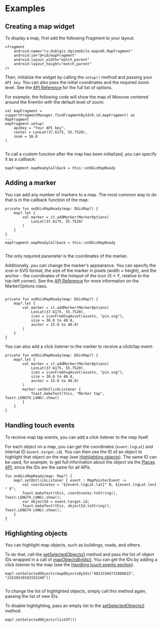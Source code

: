# Examples

## Creating a map widget

To display a map, first add the following Fragment to your layout:

```
<fragment
    android:name="ru.dublgis.dgismobile.mapsdk.MapFragment"
    android:id="@+id/mapFragment"
    android:layout_width="match_parent"
    android:layout_height="match_parent"
/>
```

Then, initialize the widget by calling the `setup()` method and passing your `API key`. You can also pass the initial coordinates and the required zoom level. See the [API Reference](/en/android/webgl/maps/reference/MapFragment) for the full list of options.

For example, the following code will show the map of Moscow centered around the Kremlin with the default level of zoom:

```
val mapFragment = supportFragmentManager.findFragmentById(R.id.mapFragment) as MapFragment
mapFragment.setup(
    apiKey = "Your API key",
    center = LonLat(37.6175, 55.7520),
    zoom = 16.0
)
```

<img src="/img/android_mapgl_examples_kremlin.png" alt="" /> <br/>

To call a custom function after the map has been initialized, you can specify it as a callback:

```
mapFragment.mapReadyCallback = this::onDGisMapReady
```

## Adding a marker

You can add any number of markers to a map. The most common way to do that is in the callback function of the map:

```
private fun onDGisMapReady(map: DGisMap?) {
    map?.let {
        val marker = it.addMarker(MarkerOptions(
            LonLat(37.6175, 55.7520)
        )
    }
}
...
mapFragment.mapReadyCallback = this::onDGisMapReady
```

<img src="/img/android_mapgl_examples_kremlin_with_marker.png" alt="" /> <br/>

The only required parameter is the coordinates of the marker.

Additionally, you can change the marker's appearance. You can specify the icon in SVG format, the size of the marker in pixels (width × height), and the anchor - the coordinates of the hotspot of the icon (X × Y, relative to the top-left corner). See the [API Reference](/en/android/webgl/maps/reference/MarkerOptions) for more information on the MarkerOptions class.

<img src="/img/android_mapgl_examples_anchor.png" alt="" /> <br/>

```
private fun onDGisMapReady(map: DGisMap?) {
    map?.let {
        val marker = it.addMarker(MarkerOptions(
            LonLat(37.6175, 55.7520),
            icon = iconFromSvgAsset(assets, "pin.svg"),
            size = 30.0 to 48.0,
            anchor = 15.0 to 48.0)
        )
    }
}
```

You can also add a click listener to the marker to receive a click/tap event:

```
private fun onDGisMapReady(map: DGisMap?) {
    map?.let {
        val marker = it.addMarker(MarkerOptions(
            LonLat(37.6175, 55.7520),
            icon = iconFromSvgAsset(assets, "pin.svg"),
            size = 30.0 to 48.0,
            anchor = 15.0 to 48.0)
        )
        marker.setOnClickListener {
            Toast.makeText(this, "Marker tap", Toast.LENGTH_LONG).show()
        }
    }
}
```

## Handling touch events

To receive map tap events, you can add a click listener to the map itself.

For each object on a map, you can get the coordinates (`event.lngLat`) and internal ID (`event.target.id`). You can then use the ID of an object to highlight that object on the map (see [Highlighting objects](#nav-lvl1--Highlighting_objects)). The same ID can be used, for example, to get full information about the object via the [Places API](/en/api/search/places/overview), since the IDs are the same for all APIs.

```
fun onDGisMapReady(map: Map?) {
    map?.setOnClickListener { event : MapPointerEvent ->
        val coordinates = "${event.lngLat.lat}° N, ${event.lngLat.lon}° E";
        Toast.makeText(this, coordinates.toString(), Toast.LENGTH_LONG).show();
        var objectId = event.target.id;
        Toast.makeText(this, objectId.toString(), Toast.LENGTH_LONG).show();
    }
}
```

## Highlighting objects

You can highlight map objects, such as buildings, roads, and others.

To do that, call the [setSelectedObjects()](/en/android/webgl/maps/reference/Map#nav-lvl2--setSelectedObjects) method and pass the list of object IDs wrapped in a call of [mapObjectsByIds()](/en/android/webgl/maps/reference/mapObjectsByIds). You can get the IDs by adding a click listener to the map (see the [Handling touch events section](#nav-lvl1--Handling_touch_events)).

```
map?.setSelectedObjects(mapObjectsByIds("48231504731808815", "23520539192555249"))
```

<img src="/img/android_mapgl_examples_highlight.gif" alt="" /> <br/>

To change the list of highlighted objects, simply call this method again, passing the list of new IDs.

To disable highlighting, pass an empty list to the [setSelectedObjects()](/en/android/webgl/maps/reference/Map#nav-lvl2--setSelectedObjects) method.

```
map?.setSelectedObjects(listOf())
```

